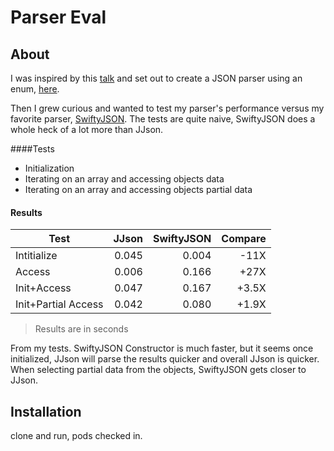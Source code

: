 # Parser Eval


## About

I was inspired by this [talk](https://realm.io/news/swift-summit-anthony-levings-json-type-safety/) and set out to create a JSON parser using an enum, [here](https://github.com/jaycanty/JJson).  

Then I grew curious and wanted to test my parser's performance versus my favorite parser, [SwiftyJSON](https://github.com/SwiftyJSON/SwiftyJSON).  The tests are quite naive, SwiftyJSON does a whole heck of a lot more than JJson.  

####Tests

- Initialization
- Iterating on an array and accessing objects data
- Iterating on an array and accessing objects partial data

#### Results

| Test                | JJson    |SwiftyJSON| Compare |
| -------------       |---------:| --------:|--------:|
| Intitialize         | 0.045    |  0.004   | -11X    |
| Access              | 0.006    |  0.166   | +27X    | 
| Init+Access         | 0.047    |  0.167   | +3.5X   |
| Init+Partial Access | 0.042    |  0.080   | +1.9X   |

> Results are in seconds

From my tests. SwiftyJSON Constructor is much faster, but it seems once initialized, JJson will parse the results quicker and overall JJson is quicker.  When selecting partial data from the objects, SwiftyJSON gets closer to JJson.


## Installation

clone and run, pods checked in.






